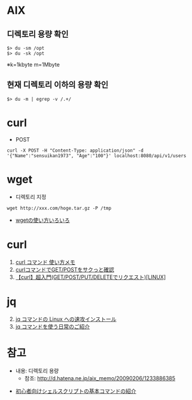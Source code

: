 # AIX

## 디렉토리 용량 확인
```shell
$> du -sm /opt
$> du -sk /opt
```
※k=1kbyte m=1Mbyte

## 현재 디렉토리 이하의 용량 확인
```shell
$> du -m | egrep -v /.+/
```

# curl
* POST
```
curl -X POST -H "Content-Type: application/json" -d '{"Name":"sensuikan1973", "Age":"100"}' localhost:8080/api/v1/users
```

# wget
* 디렉토리 지정
```
wget http://xxx.com/hoge.tar.gz -P /tmp
```
- [wgetの使い方いろいろ](https://qiita.com/katsukii/items/ef251830776cbe108cfb)

# curl
1. [curl コマンド 使い方メモ](https://qiita.com/yasuhiroki/items/a569d3371a66e365316f)
2. [curlコマンドでGET/POSTをサクっと確認](https://qiita.com/tkj/items/7556afb0086fe35551ce)
3. [【curl】超入門(GET/POST/PUT/DELETEでリクエスト)[LINUX]](https://qiita.com/takuyanin/items/949201e3eb100d4384e1)

# jq
2. [jq コマンドの Linux への速攻インストール](https://qiita.com/wnoguchi/items/70a808a68e60651224a4)
1. [jq コマンドを使う日常のご紹介](https://qiita.com/takeshinoda@github/items/2dec7a72930ec1f658af)

# 참고
* 내용: 디렉토리 용량
  * 참조: http://d.hatena.ne.jp/aix_memo/20090206/1233886385
- [初心者向けシェルスクリプトの基本コマンドの紹介](https://qiita.com/zayarwinttun/items/0dae4cb66d8f4bd2a337)
